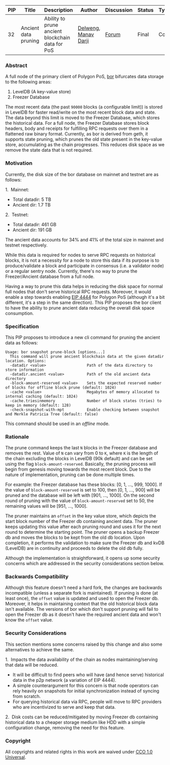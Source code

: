 | PIP | Title | Description | Author | Discussion | Status | Type | Date |
| --- | --- | --- | --- | --- | --- | --- | --- |
| 32 | Ancient data pruning | Ability to prune ancient blockchain data for PoS | [Delweng](https://github.com/jsvisa), [Manav Darji](https://github.com/manav2401/) | [Forum](https://forum.polygon.technology/t/pip-32-ancient-data-pruning/13346) | Final | Core | 2023-12-18 |

### Abstract

A full node of the primary client of Polygon PoS, [bor](https://github.com/maticnetwork/bor) bifurcates data storage to the following areas:
1. LevelDB (A key-value store)
2. Freezer Database

The most recent data (the past `90000` blocks (a configurable limit)) is stored in LevelDB for faster read/write on the most recent block data and state. The data beyond this limit is moved to the Freezer Database, which stores the historical data. For a full node, the Freezer Database stores block headers, body and receipts for fulfilling RPC requests over them in a flattened raw binary format. Currently, as bor is derived from geth, it supports state pruning, which prunes the old state present in the key-value store, accumulating as the chain progresses. This reduces disk space as we remove the state data that is not required.

### Motivation

Currently, the disk size of the bor database on mainnet and testnet are as follows:

1.  Mainnet:

* Total datadir: 5 TB
* Ancient dir: 1.7 TB

2.  Testnet:

* Total datadir: 461 GB
* Ancient dir: 191 GB

The ancient data accounts for 34% and 41% of the total size in mainnet and testnet respectively.

While this data is required for nodes to serve RPC requests on historical blocks, it is not a necessity for a node to store this data if its purpose is to produce/validate a block and participate in consensus (i.e. a validator node) or a regular sentry node. Currently, there's no way to prune the Freezer/Ancient database from a full node.

Having a way to prune this data helps in reducing the disk space for normal full nodes that don't serve historical RPC requests. Moreover, it would enable a step towards enabling [EIP 4444](https://eips.ethereum.org/EIPS/eip-4444) for Polygon PoS (although it's a bit different, it's a step in the same direction). This PIP proposes the bor client to have the ability to prune ancient data reducing the overall disk space consumption.




### Specification

This PIP proposes to introduce a new cli command for pruning the ancient data as follows:

```
Usage: bor snapshot prune-block [options...]
  This command will prune ancient blockchain data at the given datadir location. Options:
  -datadir <value>                  Path of the data directory to store information
  -datadir.ancient <value>          Path of the old ancient data directory
  -block-amount-reserved <value>    Sets the expected reserved number of blocks for offline block prune (default: 1024)
  -cache <value>                    Megabytes of memory allocated to internal caching (default: 1024)
  -cache.triesinmemory              Number of block states (tries) to keep in memory (default: 128)
  -check-snapshot-with-mpt          Enable checking between snapshot and Merkle Patricia Tree (default: false)

``` 

This command should be used in an _offline_ mode.

### Rationale

The prune command keeps the last `N` blocks in the Freezer database and removes the rest. Value of `N` can vary from 0 to `K`, where `K` is the length of the chain excluding the blocks in LevelDB (90k default) and can be set using the flag `block-amount-reserved`. Basically, the pruning process will begin from genesis moving towards the most recent block. Due to the nature of implementation, pruning can be done multiple times.

For example: the Freezer database has these blocks: \[0, 1, ..., 999, 1000\]. If the value of `block-amount-reserved` is set to 100, then \[0, 1, ..., 900\] will be pruned and the database will be left with \[901, ..., 1000\]. On the second round of pruning with the value of `block-amount-reserved` set to 50, the remaining values will be \[951, ..., 1000\].

The pruner maintains an `offset` in the key value store, which depicts the start block number of the Freezer db containing ancient data. The pruner keeps updating this value after each pruning round and uses it for the next round to determine the starting point. The pruner opens a backup Freezer db and moves the blocks to be kept from the old db location. Upon completion, it performs the validation to make sure the Freezer db and kvDB (LevelDB) are in continuity and proceeds to delete the old db fully.

Although the implementation is straightforward, it opens up some security concerns which are addressed in the security considerations section below.

### Backwards Compatibility

Although this feature doesn't need a hard fork, the changes are backwards incompatible (unless a separate fork is maintained). If pruning is done (at least once), the `offset` value is updated and used to open the Freezer db. Moreover, it helps in maintaining context that the old historical block data isn't available. The versions of bor which don't support pruning will fail to open the Freezer db as it doesn't have the required ancient data and won't know the `offset` value.


### Security Considerations

This section mentions some concerns raised by this change and also some alternatives to achieve the same. 

1.  Impacts the data availability of the chain as nodes maintaining/serving that data will be reduced.
-   It will be difficult to find peers who will have (and hence serve) historical data in the p2p network (a variation of EIP 4444).   
-   A simple counterargument for this concern is that node operators can rely heavily on snapshots for initial synchronization instead of syncing from scratch. 
-   For querying historical data via RPC, people will move to RPC providers who are incentivized to serve and keep that data.
    
2.  Disk costs can be reduced/mitigated by moving Freezer db containing historical data to a cheaper storage medium like HDD with a simple configuration change, removing the need for this feature.

### Copyright

All copyrights and related rights in this work are waived under [CCO 1.0 Universal](https://creativecommons.org/publicdomain/zero/1.0/legalcode).
